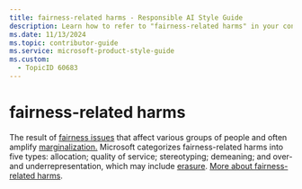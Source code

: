 ```yaml
---
title: fairness-related harms - Responsible AI Style Guide
description: Learn how to refer to "fairness-related harms" in your content.
ms.date: 11/13/2024
ms.topic: contributor-guide
ms.service: microsoft-product-style-guide
ms.custom:
  - TopicID 60683
---
```



# fairness-related harms

The result of [fairness issues](~\responsible-ai-style-guide\a-z-word-list\f\fairness-issues.md) that affect various groups of people and often amplify [marginalization.](~\responsible-ai-style-guide\a-z-word-list\m\marginalization-marginalized.md) Microsoft categorizes fairness-related harms into five types: allocation; quality of service; stereotyping; demeaning; and over- and underrepresentation, which may include [erasure](~\responsible-ai-style-guide\a-z-word-list\e\erasure-erasing.md). [More about fairness-related harms](~\responsible-ai-style-guide\fairness\related-harms\fairness-related-harms.md). 